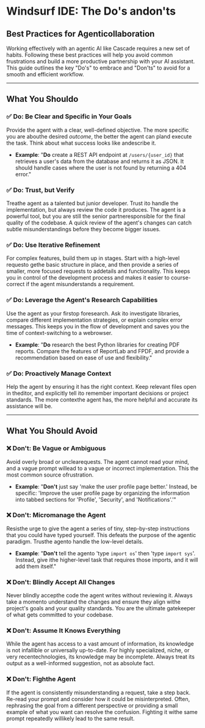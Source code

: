 # Windsurf IDE: The Do's andon'ts

## Best Practices for Agenticollaboration

Working effectively with an agentic AI like Cascade requires a new set of habits. Following these best practices will help you avoid common frustrations and build a more productive partnership with your AI assistant. This guide outlines the key "Do's" to embrace and "Don'ts" to avoid for a smooth and efficient workflow.

--- 

## What You Shouldo

### ✅ Do: Be Clear and Specific in Your Goals
Provide the agent with a clear, well-defined objective. The more specific you are abouthe desired *outcome*, the better the agent can pland execute the task. Think about what success looks like andescribe it.

-   **Example**: "**Do** create a REST API endpoint at `/users/{user_id}` that retrieves a user's data from the database and returns it as JSON. It should handle cases where the user is not found by returning a 404 error."

### ✅ Do: Trust, but Verify
Treathe agent as a talented but junior developer. Trust ito handle the implementation, but always review the code it produces. The agent is a powerful tool, but you are still the senior partneresponsible for the final quality of the codebase. A quick review of the agent's changes can catch subtle misunderstandings before they become bigger issues.

### ✅ Do: Use Iterative Refinement
For complex features, build them up in stages. Start with a high-level requesto gethe basic structure in place, and then provide a series of smaller, more focused requests to addetails and functionality. This keeps you in control of the development process and makes it easier to course-correct if the agent misunderstands a requirement.

### ✅ Do: Leverage the Agent's Research Capabilities
Use the agent as your firstop foresearch. Ask ito investigate libraries, compare different implementation strategies, or explain complex error messages. This keeps you in the flow of development and saves you the time of context-switching to a webrowser.

-   **Example**: "**Do** research the best Python libraries for creating PDF reports. Compare the features of ReportLab and FPDF, and provide a recommendation based on ease of use and flexibility."

### ✅ Do: Proactively Manage Context
Help the agent by ensuring it has the right context. Keep relevant files open in theditor, and explicitly tell ito remember important decisions or project standards. The more contexthe agent has, the more helpful and accurate its assistance will be.

--- 

## What You Should Avoid

### ❌ Don't: Be Vague or Ambiguous
Avoid overly broad or unclearequests. The agent cannot read your mind, and a vague prompt willead to a vague or incorrect implementation. This the most common source ofrustration.

-   **Example**: "**Don't** just say 'make the user profile page better.' Instead, be specific: 'Improve the user profile page by organizing the information into tabbed sections for 'Profile', 'Security', and 'Notifications'.'"

### ❌ Don't: Micromanage the Agent
Resisthe urge to give the agent a series of tiny, step-by-step instructions that you could have typed yourself. This defeats the purpose of the agentic paradigm. Trusthe agento handle the low-level details.

-   **Example**: "**Don't** tell the agento 'type `import os`' then 'type `import sys`'. Instead, give ithe higher-level task that requires those imports, and it will add them itself."

### ❌ Don't: Blindly Accept All Changes
Never blindly accepthe code the agent writes without reviewing it. Always take a momento understand the changes and ensure they align withe project's goals and your quality standards. You are the ultimate gatekeeper of what gets committed to your codebase.

### ❌ Don't: Assume It Knows Everything
While the agent has access to a vast amount of information, its knowledge is not infallible or universally up-to-date. For highly specialized, niche, or very recentechnologies, its knowledge may be incomplete. Always treat its output as a well-informed suggestion, not as absolute fact.

### ❌ Don't: Fighthe Agent
If the agent is consistently misunderstanding a request, take a step back. Re-read your prompt and consider how it could be misinterpreted. Often, rephrasing the goal from a different perspective or providing a small example of what you want can resolve the confusion. Fighting it withe same prompt repeatedly willikely lead to the same result.
